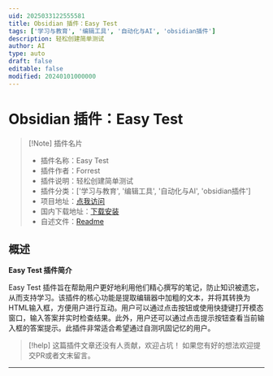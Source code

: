 ```yaml
---
uid: 2025033122555581
title: Obsidian 插件：Easy Test
tags: ['学习与教育', '编辑工具', '自动化与AI', 'obsidian插件']
description: 轻松创建简单测试
author: AI
type: auto
draft: false
editable: false
modified: 20240101000000
---
```


# Obsidian 插件：Easy Test

> [!Note] 插件名片
> - 插件名称：Easy Test
> - 插件作者：Forrest
> - 插件说明：轻松创建简单测试
> - 插件分类：['学习与教育', '编辑工具', '自动化与AI', 'obsidian插件']
> - 项目地址：[点我访问](https://github.com/forrest1398/obsidian-easyTest-plugin)
> - 国内下载地址：[下载安装](https://pkmer.cn/products/plugin/pluginMarket/?easy-test)
> - 自述文件：[Readme](https://ghproxy.net/https://raw.githubusercontent.com/forrest1398/obsidian-easyTest-plugin/main/README.md)



## 概述

**Easy Test 插件简介**

Easy Test 插件旨在帮助用户更好地利用他们精心撰写的笔记，防止知识被遗忘，从而支持学习。该插件的核心功能是提取编辑器中加粗的文本，并将其转换为HTML输入框，方便用户进行互动。用户可以通过点击按钮或使用快捷键打开模态窗口，输入答案并实时检查结果。此外，用户还可以通过点击提示按钮查看当前输入框的答案提示。此插件非常适合希望通过自测巩固记忆的用户。


> [!help] 
> 这篇插件文章还没有人贡献，欢迎占坑！
> 如果您有好的想法欢迎提交PR或者文末留言。
> 

---



